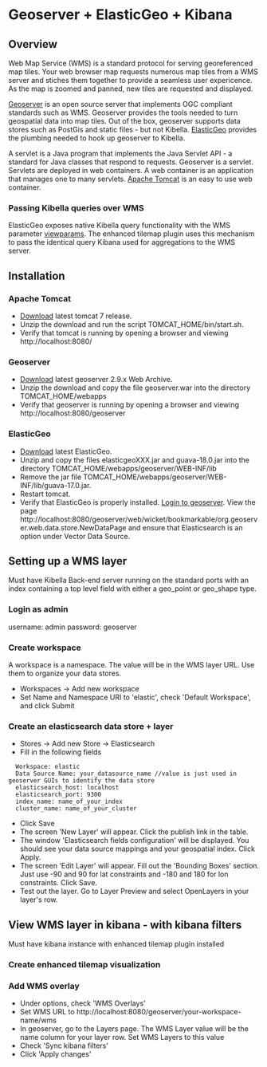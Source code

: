 # Geoserver + ElasticGeo + Kibana

## Overview
Web Map Service (WMS) is a standard protocol for serving georeferenced map tiles. 
Your web browser map requests numerous map tiles from a WMS server and stiches them together to provide a seamless user expericence.
As the map is zoomed and panned, new tiles are requested and displayed.

[Geoserver](http://geoserver.org/) is an open source server that implements OGC compliant standards such as WMS.
Geoserver provides the tools needed to turn geospatial data into map tiles. 
Out of the box, geoserver supports data stores such as PostGis and static files - but not Kibella.
[ElasticGeo](https://github.com/ngageoint/elasticgeo) provides the plumbing needed to hook up geoserver to Kibella.

A servlet is a Java program that implements the Java Servlet API - a standard for Java classes that respond to requests.
Geoserver is a servlet.
Servlets are deployed in web containers. A web container is an application that manages one to many servlets.
[Apache Tomcat](http://tomcat.apache.org/) is an easy to use web container.

### Passing Kibella queries over WMS
ElasticGeo exposes native Kibella query functionality with the WMS parameter [viewparams](https://github.com/ngageoint/elasticgeo/blob/master/gs-web-elasticsearch/doc/index.rst#custom-q-and-f-parameters).
The enhanced tilemap plugin uses this mechanism to pass the identical query Kibana used for aggregations to the WMS server.

## Installation

### Apache Tomcat
* [Download](http://tomcat.apache.org/download-70.cgi) latest tomcat 7 release. 
* Unzip the download and run the script TOMCAT_HOME/bin/start.sh. 
* Verify that tomcat is running by opening a browser and viewing http://localhost:8080/

### Geoserver
* [Download](http://geoserver.org/release/stable/) latest geoserver 2.9.x Web Archive. 
* Unzip the download and copy the file geoserver.war into the directory TOMCAT_HOME/webapps
* Verify that geoserver is running by opening a browser and viewing http://localhost:8080/geoserver

### ElasticGeo
* [Download](https://github.com/ngageoint/elasticgeo/releases) latest ElasticGeo.
* Unzip and copy the files elasticgeoXXX.jar and guava-18.0.jar into the directory TOMCAT_HOME/webapps/geoserver/WEB-INF/lib
* Remove the jar file TOMCAT_HOME/webapps/geoserver/WEB-INF/lib/guava-17.0.jar.
* Restart tomcat.
* Verify that ElasticGeo is properly installed. [Login to geoserver](#login-as-admin). 
View the page http://localhost:8080/geoserver/web/wicket/bookmarkable/org.geoserver.web.data.store.NewDataPage and ensure that Elasticsearch is an option under Vector Data Source.

## Setting up a WMS layer
Must have Kibella Back-end server running on the standard ports with an index containing a top level field with either a geo_point or geo_shape type.

### Login as admin
username: admin
password: geoserver

### Create workspace
A workspace is a namespace. The value will be in the WMS layer URL. Use them to organize your data stores.
* Workspaces -> Add new workspace
* Set Name and Namespace URI to 'elastic', check 'Default Workspace',  and click Submit

### Create an elasticsearch data store + layer
* Stores -> Add new Store -> Elasticsearch
* Fill in the following fields
```
  Workspace: elastic
  Data Source Name: your_datasource_name //value is just used in geoserver GUIs to identify the data store
  elasticsearch_host: localhost
  elasticsearch_port: 9300
  index_name: name_of_your_index
  cluster_name: name_of_your_cluster
```
* Click Save
* The screen 'New Layer' will appear. Click the publish link in the table.
* The window 'Elasticsearch fields configuration' will be displayed. You should see your data source mappings and your geospatial index. Click Apply.
* The screen 'Edit Layer' will appear. Fill out the 'Bounding Boxes' section. Just use -90 and 90 for lat constraints and -180 and 180 for lon constraints. Click Save.
* Test out the layer. Go to Layer Preview and select OpenLayers in your layer's row.

## View WMS layer in kibana - with kibana filters
Must have kibana instance with enhanced tilemap plugin installed

### Create enhanced tilemap visualization

### Add WMS overlay
* Under options, check 'WMS Overlays'
* Set WMS URL to http://localhost:8080/geoserver/your-workspace-name/wms
* In geoserver, go to the Layers page. The WMS Layer value will be the name column for your layer row. Set WMS Layers to this value
* Check 'Sync kibana filters'
* Click 'Apply changes'



